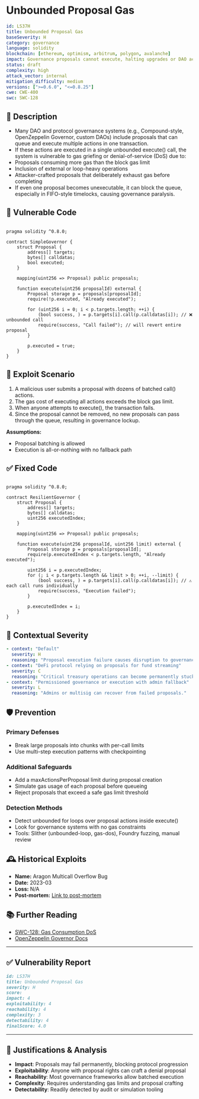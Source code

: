 # Unbounded Proposal Gas

```YAML
id: LS37H
title: Unbounded Proposal Gas 
baseSeverity: H
category: governance
language: solidity
blockchain: [ethereum, optimism, arbitrum, polygon, avalanche]
impact: Governance proposals cannot execute, halting upgrades or DAO actions
status: draft
complexity: high
attack_vector: internal
mitigation_difficulty: medium
versions: [">=0.6.0", "<=0.8.25"]
cwe: CWE-400
swc: SWC-128
```

## 📝 Description

- Many DAO and protocol governance systems (e.g., Compound-style, OpenZeppelin Governor, custom DAOs) include proposals that can queue and execute multiple actions in one transaction. 
- If these actions are executed in a single unbounded execute() call, the system is vulnerable to gas griefing or denial-of-service (DoS) due to:
- Proposals consuming more gas than the block gas limit
- Inclusion of external or loop-heavy operations
- Attacker-crafted proposals that deliberately exhaust gas before completing
- If even one proposal becomes unexecutable, it can block the queue, especially in FIFO-style timelocks, causing governance paralysis.

## 🚨 Vulnerable Code

```solidity

pragma solidity ^0.8.0;

contract SimpleGovernor {
    struct Proposal {
        address[] targets;
        bytes[] calldatas;
        bool executed;
    }

    mapping(uint256 => Proposal) public proposals;

    function execute(uint256 proposalId) external {
        Proposal storage p = proposals[proposalId];
        require(!p.executed, "Already executed");

        for (uint256 i = 0; i < p.targets.length; ++i) {
            (bool success, ) = p.targets[i].call(p.calldatas[i]); // ❌ unbounded call
            require(success, "Call failed"); // will revert entire proposal
        }

        p.executed = true;
    }
}
```

## 🧪 Exploit Scenario

1. A malicious user submits a proposal with dozens of batched call() actions.
2. The gas cost of executing all actions exceeds the block gas limit.
3. When anyone attempts to execute(), the transaction fails.
4. Since the proposal cannot be removed, no new proposals can pass through the queue, resulting in governance lockup.

**Assumptions:**

- Proposal batching is allowed
- Execution is all-or-nothing with no fallback path

## ✅ Fixed Code

```solidity

pragma solidity ^0.8.0;

contract ResilientGovernor {
    struct Proposal {
        address[] targets;
        bytes[] calldatas;
        uint256 executedIndex;
    }

    mapping(uint256 => Proposal) public proposals;

    function execute(uint256 proposalId, uint256 limit) external {
        Proposal storage p = proposals[proposalId];
        require(p.executedIndex < p.targets.length, "Already executed");

        uint256 i = p.executedIndex;
        for (; i < p.targets.length && limit > 0; ++i, --limit) {
            (bool success, ) = p.targets[i].call(p.calldatas[i]); // ⚠️ each call runs individually
            require(success, "Execution failed");
        }

        p.executedIndex = i;
    }
}
```
## 🧭 Contextual Severity

```yaml
- context: "Default"
  severity: H
  reasoning: "Proposal execution failure causes disruption to governance."
- context: "DeFi protocol relying on proposals for fund streaming"
  severity: C
  reasoning: "Critical treasury operations can become permanently stuck."
- context: "Permissioned governance or execution with admin fallback"
  severity: L
  reasoning: "Admins or multisig can recover from failed proposals."
```

## 🛡️ Prevention

### Primary Defenses

- Break large proposals into chunks with per-call limits
- Use multi-step execution patterns with checkpointing

### Additional Safeguards

- Add a maxActionsPerProposal limit during proposal creation
- Simulate gas usage of each proposal before queueing
- Reject proposals that exceed a safe gas limit threshold

### Detection Methods

- Detect unbounded for loops over proposal actions inside execute()
- Look for governance systems with no gas constraints
- Tools: Slither (unbounded-loop, gas-dos), Foundry fuzzing, manual review

## 🕰️ Historical Exploits

- **Name:** Aragon Multicall Overflow Bug 
- **Date:** 2023-03 
- **Loss:** N/A
- **Post-mortem:** [Link to post-mortem](https://blog.aragon.org)
  
## 📚 Further Reading

- [SWC-128: Gas Consumption DoS](https://swcregistry.io/docs/SWC-128/) 
- [OpenZeppelin Governor Docs](https://docs.openzeppelin.com/contracts/4.x/governance) 
  
---

## ✅ Vulnerability Report

```markdown
id: LS37H
title: Unbounded Proposal Gas 
severity: H
score:
impact: 4 
exploitability: 4 
reachability: 4  
complexity: 3   
detectability: 4 
finalScore: 4.0
```

---

## 📄 Justifications & Analysis

- **Impact**: Proposals may fail permanently, blocking protocol progression
- **Exploitability**: Anyone with proposal rights can craft a denial proposal
- **Reachability**: Most governance frameworks allow batched execution
- **Complexity**: Requires understanding gas limits and proposal crafting
- **Detectability**: Readily detected by audit or simulation tooling
